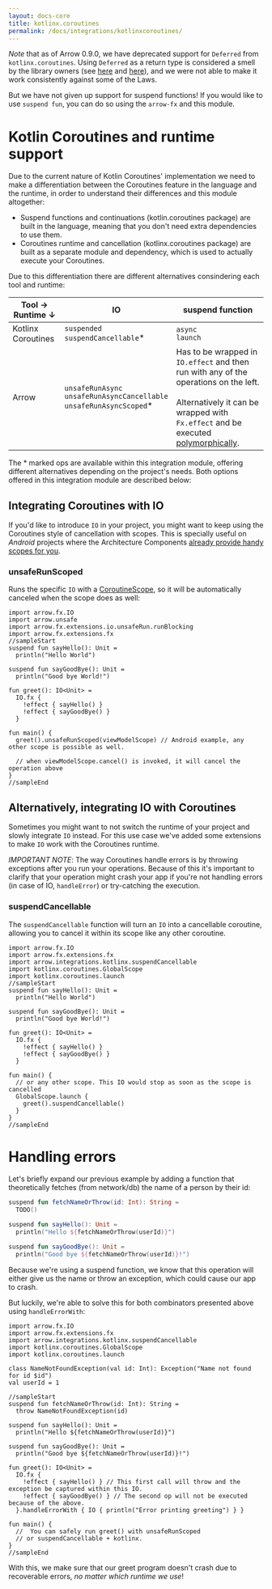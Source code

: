 ```yaml
---
layout: docs-core
title: kotlinx.coroutines
permalink: /docs/integrations/kotlinxcoroutines/
---
```


*Note* that as of Arrow 0.9.0, we have deprecated support for `Deferred` from `kotlinx.coroutines`. Using `Deferred` as a return type is considered a smell by the library owners (see [here](https://github.com/Kotlin/kotlinx.coroutines/blob/master/docs/composing-suspending-functions.md#async-style-functions) and [here](http://youtrack.jetbrains.com/issue/KT-25620)), and we were not able to make it work consistently against some of the Laws. 

But we have not given up support for suspend functions! If you would like to use `suspend fun`, you can do so using the `arrow-fx` and this module.

# Kotlin Coroutines and runtime support

Due to the current nature of Kotlin Coroutines' implementation we need to make a differentiation between the Coroutines feature in the language and the runtime, in order to understand their differences and this module altogether:

* Suspend functions and continuations (kotlin.coroutines package) are built in the language, meaning that you don't need extra dependencies to use them.
* Coroutines runtime and cancellation (kotlinx.coroutines package) are built as a separate module and dependency, which is used to actually execute your Coroutines.

Due to this differentiation there are different alternatives consindering each tool and runtime:

| Tool →<br>Runtime ↓ | IO                                          | suspend function    |
|--------------------|----------------------------------------------|---------------------|
| Kotlinx Coroutines | `suspended`<br>`suspendCancellable`*         | `async`<br>`launch` |
| Arrow              | `unsafeRunAsync`<br>`unsafeRunAsyncCancellable`<br>`unsafeRunAsyncScoped`* | Has to be wrapped in `IO.effect` and then run with any of the operations on the left.<br><br>Alternatively it can be wrapped with `Fx.effect` and be executed [polymorphically](/docs/fx/polymorphism/). |

The * marked ops are available within this integration module, offering different alternatives depending on the project's needs. Both options offered in this integration module are described below:

## Integrating Coroutines with IO

If you'd like to introduce `IO` in your project, you might want to keep using the Coroutines style of cancellation with scopes. This is specially useful on *Android* projects where the Architecture Components [already provide handy scopes for you](https://developer.android.com/topic/libraries/architecture/coroutines#lifecycle-aware).

### unsafeRunScoped

Runs the specific `IO` with a [CoroutineScope](https://kotlin.github.io/kotlinx.coroutines/kotlinx-coroutines-core/kotlinx.coroutines/-coroutine-scope/index.html), so it will be automatically canceled when the scope does as well:


```kotlin:ank:playground
import arrow.fx.IO
import arrow.unsafe
import arrow.fx.extensions.io.unsafeRun.runBlocking
import arrow.fx.extensions.fx
//sampleStart
suspend fun sayHello(): Unit =
  println("Hello World")

suspend fun sayGoodBye(): Unit =
  println("Good bye World!")

fun greet(): IO<Unit> =
  IO.fx {
    !effect { sayHello() }
    !effect { sayGoodBye() }
  }

fun main() { 
  greet().unsafeRunScoped(viewModelScope) // Android example, any other scope is possible as well.

  // when viewModelScope.cancel() is invoked, it will cancel the operation above
}
//sampleEnd
```


## Alternatively, integrating IO with Coroutines

Sometimes you might want to not switch the runtime of your project and slowly integrate `IO` instead. For this use case we've added some extensions to make `IO` work with the Coroutines runtime.

*IMPORTANT NOTE*: The way Coroutines handle errors is by throwing exceptions after you run your operations. Because of this it's important to clarify that your operation might crash your app if you're not handling errors (in case of IO, `handleError`) or try-catching the execution.

### suspendCancellable

The `suspendCancellable` function will turn an `IO` into a cancellable coroutine, allowing you to cancel it within its scope like any other coroutine.

```kotlin:ank:playground
import arrow.fx.IO
import arrow.fx.extensions.fx
import arrow.integrations.kotlinx.suspendCancellable
import kotlinx.coroutines.GlobalScope
import kotlinx.coroutines.launch
//sampleStart
suspend fun sayHello(): Unit =
  println("Hello World")

suspend fun sayGoodBye(): Unit =
  println("Good bye World!")

fun greet(): IO<Unit> =
  IO.fx {
    !effect { sayHello() }
    !effect { sayGoodBye() }
  }

fun main() {
  // or any other scope. This IO would stop as soon as the scope is cancelled
  GlobalScope.launch {
    greet().suspendCancellable()
  }
}
//sampleEnd
```

# Handling errors

Let's briefly expand our previous example by adding a function that theoretically fetches (from network/db) the name of a person by their id:

```kotlin
suspend fun fetchNameOrThrow(id: Int): String = 
  TODO()

suspend fun sayHello(): Unit =
  println("Hello ${fetchNameOrThrow(userId)}")

suspend fun sayGoodBye(): Unit =
  println("Good bye ${fetchNameOrThrow(userId)}!")
```

Because we're using a suspend function, we know that this operation will either give us the name or throw an exception, which could cause our app to crash. 

But luckily, we're able to solve this for both combinators presented above using `handleErrorWith`:


```kotlin:ank:playground
import arrow.fx.IO
import arrow.fx.extensions.fx
import arrow.integrations.kotlinx.suspendCancellable
import kotlinx.coroutines.GlobalScope
import kotlinx.coroutines.launch

class NameNotFoundException(val id: Int): Exception("Name not found for id $id")
val userId = 1

//sampleStart
suspend fun fetchNameOrThrow(id: Int): String =
  throw NameNotFoundException(id)

suspend fun sayHello(): Unit =
  println("Hello ${fetchNameOrThrow(userId)}")

suspend fun sayGoodBye(): Unit =
  println("Good bye ${fetchNameOrThrow(userId)}!")

fun greet(): IO<Unit> =
  IO.fx {
    !effect { sayHello() } // This first call will throw and the exception be captured within this IO.
    !effect { sayGoodBye() } // The second op will not be executed because of the above.
  }.handleErrorWith { IO { println("Error printing greeting") } }
         
fun main() {
  //  You can safely run greet() with unsafeRunScoped 
  // or suspendCancellable + kotlinx.
}
//sampleEnd
```

With this, we make sure that our greet program doesn't crash due to recoverable errors, *no matter which runtime we use*!